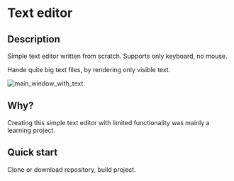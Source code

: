 #  Text editor

## Description

Simple text editor written from scratch. Supports only keyboard, no mouse. 

Hande quite big text files, by rendering only visible text.

![main_window_with_text](https://gitlab.com/Phoenix510/text-editor/-/wikis/uploads/66382011795acfb1b001b5010d73d490/image.png)

## Why?

Creating this simple text editor with limited functionality was mainly a learning project.
## Quick start

Clone or download repository, build project.

